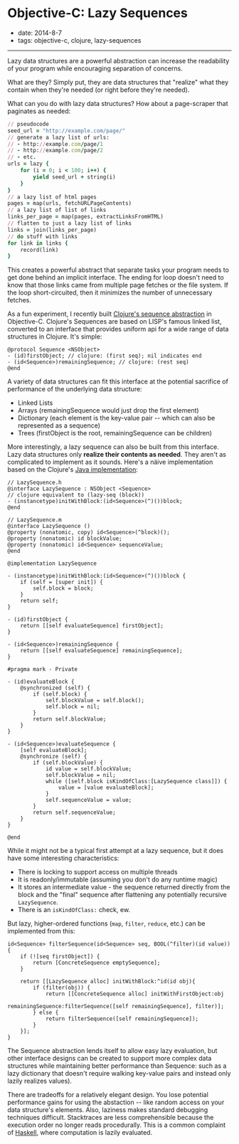 # Objective-C: Lazy Sequences

- date: 2014-8-7
- tags: objective-c, clojure, lazy-sequences

----------------------------------------

Lazy data structures are a powerful abstraction can increase the readability of
your program while encouraging separation of concerns.

What are they? Simply put, they are data structures that "realize" what they
contain when they're needed (or right before they're needed).

What can you do with lazy data structures? How about a page-scraper that
paginates as needed:

```ruby
// pseudocode
seed_url = "http://example.com/page/"
// generate a lazy list of urls:
// - http://example.com/page/1
// - http://example.com/page/2
// - etc.
urls = lazy {
    for (i = 0; i < 100; i++) {
        yield seed_url + string(i)
    }
}
// a lazy list of html pages
pages = map(urls, fetchURLPageContents)
// a lazy list of list of links
links_per_page = map(pages, extractLinksFromHTML)
// flatten to just a lazy list of links
links = join(links_per_page)
// do stuff with links
for link in links {
    record(link)
}
```

This creates a powerful abstract that separate tasks your program needs to get
done behind an implicit interface. The ending for loop doesn't need to know
that those links came from multiple page fetches or the file system. If the
loop short-circuited, then it minimizes the number of unnecessary fetches.

As a fun experiment, I recently built [Clojure's sequence
abstraction](http://clojure.org/sequences) in Objective-C. Clojure's Sequences
are based on LISP's famous linked list, converted to an interface that provides
uniform api for a wide range of data structures in Clojure. It's simple:

```objc
@protocol Sequence <NSObject>
- (id)firstObject; // clojure: (first seq); nil indicates end
- (id<Sequence>)remainingSequence; // clojure: (rest seq)
@end
```

A variety of data structures can fit this interface at the potential sacrifice
of performance of the underlying data structure:

- Linked Lists
- Arrays (remainingSequence would just drop the first element)
- Dictionary (each element is the key-value pair -- which can also be represented as a sequence)
- Trees (firstObject is the root, remainingSequence can be children)

More interestingly, a lazy sequence can also be built from this interface. Lazy
data structures only **realize their contents as needed**. They aren't as
complicated to implement as it sounds. Here's a näive implementation based on
the Clojure's [Java
implementation](https://github.com/clojure/clojure/blob/master/src/jvm/clojure/lang/LazySeq.java):

```objc
// LazySequence.h
@interface LazySequence : NSObject <Sequence>
// clojure equivalent to (lazy-seq (block))
- (instancetype)initWithBlock:(id<Sequence>(^)())block;
@end

// LazySequence.m
@interface LazySequence ()
@property (nonatomic, copy) id<Sequence>(^block)();
@property (nonatomic) id blockValue;
@property (nonatomic) id<Sequence> sequenceValue;
@end

@implementation LazySequence

- (instancetype)initWithBlock:(id<Sequence>(^)())block {
    if (self = [super init]) {
        self.block = block;
    }
    return self;
}

- (id)firstObject {
    return [[self evaluateSequence] firstObject];
}

- (id<Sequence>)remainingSequence {
    return [[self evaluateSequence] remainingSequence];
}

#pragma mark - Private

- (id)evaluateBlock {
    @synchronized (self) {
        if (self.block) {
            self.blockValue = self.block();
            self.block = nil;
        }
        return self.blockValue;
    }
}

- (id<Sequence>)evaluateSequence {
    [self evaluateBlock];
    @synchronize (self) {
        if (self.blockValue) {
            id value = self.blockValue;
            self.blockValue = nil;
            while ([self.block isKindOfClass:[LazySequence class]]) {
                value = [value evaluateBlock];
            }
            self.sequenceValue = value;
        }
        return self.sequenceValue;
    }
}

@end
```

While it might not be a typical first attempt at a lazy sequence, but it does
have some interesting characteristics:

 - There is locking to support access on multiple threads
 - It is readonly/immutable (assuming you don't do any runtime magic)
 - It stores an intermediate value - the sequence returned directly from the block and the "final" sequence after flattening any potentially recursive ``LazySequence``.
 - There is an ``isKindOfClass:`` check, ew.

But lazy, higher-ordered functions (``map``, ``filter``, ``reduce``, etc.) can
be implemented from this:

```objc
id<Sequence> filterSequence(id<Sequence> seq, BOOL(^filter)(id value)) {
    if (![seq firstObject]) {
        return [ConcreteSequence emptySequence];
    }

    return [[LazySequence alloc] initWithBlock:^id(id obj){
        if (filter(obj)) {
            return [[ConcreteSequence alloc] initWithFirstObject:obj
                                               remainingSequence:filterSequence([self remainingSequence], filter)];
        } else {
            return filterSequence([self remainingSequence]);
        }
    }];
}
```

The Sequence abstraction lends itself to allow easy lazy evaluation, but other
interface designs can be created to support more complex data structures while
maintaining better performance than Sequence: such as a lazy dictionary that
doesn't require walking key-value pairs and instead only lazily realizes
values).

There are tradeoffs for a relatively elegant design. You lose potential
performance gains for using the abstaction -- like random access on your data
structure's elements. Also, laziness makes standard debugging techniques
difficult. Stacktraces are less comprehensible because the execution order no
longer reads procedurally. This is a common complaint of
[Haskell](http://www.haskell.org/haskellwiki/Haskell), where computation is
lazily evaluated.
